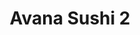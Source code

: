 ---
layout: place
title: Avana Sushi 2
permalink: /massachusetts/boston/avana-sushi-2.html
stateAbbr: MA
stateName: Massachusetts
cityName: Boston
seo:
  type: restaurant
  links: http://www.avanaboston.com/
place_id: ChIJm6CxbAZx44kRDEILxKgf2Rw
photos:
  - name: >-
      places/ChIJm6CxbAZx44kRDEILxKgf2Rw/photos/AeeoHcLsEuivClCW4qrNeoUEU7YIl-pWB5frRdB9zbUmRPF5L8e0lGQQ3AKddVgOkxfLsAXIpbBSefGW9SWgfrjjtHru35DOzbT2AQiSl2Ok6A3ZpwJhq0tboqVgFKpdj2sYkTDylWP2qLHyeenwXSdurQs-_34l7_Feg1YJhLfgOJ439EJBSy6sQLko_2qRLOukU4jiErV4L3My58PbBwV4cZZNdA9AsGBeySdED83cXpS65qXSmejxIlBOU_qY2cAL_pPdFjdHlAFbBv1KmcN6F9jpTv7yPbQ0kD6XxnuzfLVXw9b1XSYbCL9ennC6zZrBfy8jAUp49onKcf8NQpSW_Z-6fvaciC_xmigsSJhe7m21wrHtuVud4Qdf8VxFIMccIWglLKzWd5BYaXbAhQ-8zKPX8OnVBN8UE6MhbHnHvRw5Ig
    widthPx: 1284
    heightPx: 1681
    authorAttributions:
      - displayName: R C
        uri: https://maps.google.com/maps/contrib/108039149044274085845
        photoUri: >-
          https://lh3.googleusercontent.com/a-/ALV-UjXJph6bNlkz3wO8VhxUR0vPhKjLqkgd1nEVQAp3oZvpxhZZRAQzIQ=s100-p-k-no-mo
    flagContentUri: >-
      https://www.google.com/local/imagery/report/?cb_client=maps_api_places.places_api&image_key=!1e10!2sCIHM0ogKEICAgIDljMbPBQ&hl=en-US
    googleMapsUri: >-
      https://www.google.com/maps/place//data=!3m4!1e2!3m2!1sCIHM0ogKEICAgIDljMbPBQ!2e10!4m2!3m1!1s0x89e371066cb1a09b:0x1cd91fa8c40b420c
  - name: >-
      places/ChIJm6CxbAZx44kRDEILxKgf2Rw/photos/AeeoHcJ4FpMmHG_NmBgURs5AmUnCVNptoYe9nWQxm-XdEL8-xOLMLLZYU0kaR1oZlogF3ecQTOzMEeMBWY5wbPnF72ThqxutHF6FhWgg91oEdVVQF1h-DdmFt_8AeW5Mqp_yxUF_w37f--4hmDI0jgFX9m11-YpuS88k7FXdlU2k2RAP9nd-ToMMlsxzVO9smKEcD-yVqqVA69a9ZG4fPhnGs8-g6Oo1YhOF92Vpm-tfygNkxPMRKgu1tZLjDaowhtSBzFeqK9TyP5szLeNxNCwtrl00rSLy5j-LlhVK-eYRgHz8plVQh6vsawwx1QpcHsK28tffPn3wkhNqWxlKWsBabcMlS2wpSju8RxDiJp1NBW4i505Q5j42UehqQuLsaMNtYUU2ggYg1Eem1aArKfgsRadmASjlgK7ZUGkCtA32P6pJMQ
    widthPx: 3024
    heightPx: 4032
    authorAttributions:
      - displayName: Joyce Ong
        uri: https://maps.google.com/maps/contrib/109087274161158229945
        photoUri: >-
          https://lh3.googleusercontent.com/a/ACg8ocJ7HjEWzznIzGJKuwe97cznyLRtDQO4h1b1o3hs9_U_kEBYhA=s100-p-k-no-mo
    flagContentUri: >-
      https://www.google.com/local/imagery/report/?cb_client=maps_api_places.places_api&image_key=!1e10!2sCIHM0ogKEICAgMCIx7WmUA&hl=en-US
    googleMapsUri: >-
      https://www.google.com/maps/place//data=!3m4!1e2!3m2!1sCIHM0ogKEICAgMCIx7WmUA!2e10!4m2!3m1!1s0x89e371066cb1a09b:0x1cd91fa8c40b420c
  - name: >-
      places/ChIJm6CxbAZx44kRDEILxKgf2Rw/photos/AeeoHcJkachXCK6uG3eayHb0Xv_fgsvKGvk4xCgQSh9cLWrWWWwA4rjW2qyH33iwxhcC_g_8ECzFPfUq5uFoTCIRP4PshvViLa13bN9wLJjUV0WBAwW62M_X_7o-HBXUwnf9B4xhWZ42QLdmcvSGPf6WBVgkSt1MDXKF7fcv-IINa5CtPnTN_-Ql3aHyWXJJKzHM2c_yX16dM9fD9LidCOEO329OGbymsjiLH3ctlEF32KG2USeWeSriw5iosjP80TSzNvIkfw-h-vHrXf3lRMgvyNDWi0-A5MUuq40AS2wNyVzSbD3IJt_3p3d6Fe-OGYFqm3D7m3q6KB0P8OTpO4CgTnQMSJINlBXtp9SyOW1nlSYT88Ht8rnZi_p_VBJphhgAZZkbpeE7TGrwFqAP5BzjptwErDy3ZaWbPzrxULl8h091ng
    widthPx: 4032
    heightPx: 3024
    authorAttributions:
      - displayName: Hritik
        uri: https://maps.google.com/maps/contrib/100195298265550111936
        photoUri: >-
          https://lh3.googleusercontent.com/a-/ALV-UjW72lfUo32E9ul7cCdI_syxsACzkYrwH387vB17ACaIgG2EIuKY3Q=s100-p-k-no-mo
    flagContentUri: >-
      https://www.google.com/local/imagery/report/?cb_client=maps_api_places.places_api&image_key=!1e10!2sCIHM0ogKEICAgID_jbyqZQ&hl=en-US
    googleMapsUri: >-
      https://www.google.com/maps/place//data=!3m4!1e2!3m2!1sCIHM0ogKEICAgID_jbyqZQ!2e10!4m2!3m1!1s0x89e371066cb1a09b:0x1cd91fa8c40b420c
  - name: >-
      places/ChIJm6CxbAZx44kRDEILxKgf2Rw/photos/AeeoHcJJD3N3gaM1eHklGe_nkTMOwbk-sCdKyduYUaoYlxECQ2hPMkSkoM_AYXCogs2QsnhtmkHRIANlk8RQbXtq6XTr_nHNZQcksJCH3HKxe5jPRcGTv9KKWjwu6Wlvnyn0aQjJRHUBIXbLkdH5PoCHIqrrmeDLt8CqSETAQGrxQFiyC7eezL4cBXaHsBF8xTXXHAEBH-z5NZXjbMTUe2Kf6xismedOcvKapn91l9pVGjEvJl4wjkIJUmqL7taGRevxKYm0Znf8Mdk17YlaPZ8NmNbiH05ZguizMTB3cw26XQAHcW7-IowHg-ryIXzKQ9g6VHNIC_WFN8_zPmNL_9kzumggAAiQvYUGpOW3F0GqkAtF24rT04PpT2CxiDP8l267DzZaj8BhWRHv-kerLUU557avypoIpQ3uoF4UsW5XZudDgA
    widthPx: 1161
    heightPx: 984
    authorAttributions:
      - displayName: ʕ •ᴥ•ʔRa
        uri: https://maps.google.com/maps/contrib/113910837160778393634
        photoUri: >-
          https://lh3.googleusercontent.com/a-/ALV-UjVOex7IF0FK3nPO-9TEFiDyu0_KIZX2Rq40v8OEd3F8PqXZSP3_=s100-p-k-no-mo
    flagContentUri: >-
      https://www.google.com/local/imagery/report/?cb_client=maps_api_places.places_api&image_key=!1e10!2sCIHM0ogKEICAgICr9dbBLg&hl=en-US
    googleMapsUri: >-
      https://www.google.com/maps/place//data=!3m4!1e2!3m2!1sCIHM0ogKEICAgICr9dbBLg!2e10!4m2!3m1!1s0x89e371066cb1a09b:0x1cd91fa8c40b420c
  - name: >-
      places/ChIJm6CxbAZx44kRDEILxKgf2Rw/photos/AeeoHcKv6q0RMDrXVtdE1i91JidmQA0W1yjhryDxFaa18V8NYzmdhJSoTEGar4m_DKl5aBiWQZlanlsjsyK0DuKTy8MBKzkwcKU9rl2iPbKgGbbu1s1ouLfumdgay-W8ldFJ3lskJOXmUWrgoPGxhVJcovrJ0RGdqCttMxZozWVtEgW-n-RlJN882CHbdzx3XboEQ8-cPV3G5B6TSq-SgNBhyjknnvxr3vF0Mrs2W-I-LPmVf1uiKV29wCA1f72GeUwgAMuVctGgWUvzHXRwFq7jSVGhpuXVhlzUA9kV4n0ViHpgzuyvaXbq3ot7VICqxjiuSv1C3zjvXhR3BrOwwoOn-9nvTk7hxLFk4hkTX5rnKAE97B-Bg9To6eSy9c3Ng8AmLJ7H3Gqhn8BSHd58oYXGi5o6MStL8eJLP-Hzbx9wIG0sBw
    widthPx: 3024
    heightPx: 4032
    authorAttributions:
      - displayName: Vianney Armer
        uri: https://maps.google.com/maps/contrib/101056785952246168828
        photoUri: >-
          https://lh3.googleusercontent.com/a-/ALV-UjXhvQVG3vqsd7OSOuJlQgrWAMQYXlgLx1GVowWSt-bAfLaQy9wA=s100-p-k-no-mo
    flagContentUri: >-
      https://www.google.com/local/imagery/report/?cb_client=maps_api_places.places_api&image_key=!1e10!2sCIHM0ogKEICAgICD9MCsHQ&hl=en-US
    googleMapsUri: >-
      https://www.google.com/maps/place//data=!3m4!1e2!3m2!1sCIHM0ogKEICAgICD9MCsHQ!2e10!4m2!3m1!1s0x89e371066cb1a09b:0x1cd91fa8c40b420c
  - name: >-
      places/ChIJm6CxbAZx44kRDEILxKgf2Rw/photos/AeeoHcKAxaGHmGnpNGRt4D_jEg3xlkBd6lgrUBOzYMrDHxnAZjmrK7y360yqun7rHJh9fT1JuZC8CHSIcTDM3dinU3w1XJrN62XtLWpVmdFA_Vn5500hm8XuwSm3EeVoRVc-95IjF8cUhiI9BpAy02FauVU-xZpepkMwFaa3-cpZ9sLcm_KncSX3PHrchcupR8_shle9Q0QnXc_AUIc3TL5QEu0jIdYFV4cdHpeHzxdrmC0oNLqlMTdVHHwA_40DNtjzfpmIyPSYmBDKCx1W6FsDir8rbbMXsJX2p3P7sdjj2NM8w3Yb7JawWiduI4hbZ8v9mlb1tE8rii2EVh3ndjLYGEtpBo9YUaPqEXMsEDbwadSkH4afsg0ZyXnV-Pe8uwAVBGI703oX2bhG-jilwXLp8GjhcVtnAfZq8SUKtkMCWgK40VXD
    widthPx: 3024
    heightPx: 4032
    authorAttributions:
      - displayName: Hritik
        uri: https://maps.google.com/maps/contrib/100195298265550111936
        photoUri: >-
          https://lh3.googleusercontent.com/a-/ALV-UjW72lfUo32E9ul7cCdI_syxsACzkYrwH387vB17ACaIgG2EIuKY3Q=s100-p-k-no-mo
    flagContentUri: >-
      https://www.google.com/local/imagery/report/?cb_client=maps_api_places.places_api&image_key=!1e10!2sCIHM0ogKEICAgID_jbyq5QE&hl=en-US
    googleMapsUri: >-
      https://www.google.com/maps/place//data=!3m4!1e2!3m2!1sCIHM0ogKEICAgID_jbyq5QE!2e10!4m2!3m1!1s0x89e371066cb1a09b:0x1cd91fa8c40b420c
  - name: >-
      places/ChIJm6CxbAZx44kRDEILxKgf2Rw/photos/AeeoHcJ0WkuaJuZstYI71xlk0sIGJsrCLvDoMhVGIyq4a-_BhaRexYoE_qmhLLmPwZ3ASl0M62iWD0kfgh1ICby26gF-gKhAsks693rDFNnlC-qX4lBBhVnZIwUbrfR4eBhgZkthnsstD8C3IOKkMHNe9AjLv9zkXBAug5WIEoPDPVVSm4vbWwwo2DkDdTFji8Jb0Xl_e0TDF1YtFNFuNkXBGtP-Oe7YR5-8K_aLlxKsbD6z0FknWI6yaM_WrZa36H5zY8sTg7GBz-S-qQHir8KmwJ8povjzwbZQ_UrE0KrCCDDRxMMSIn6F5_TxSWrc1ujC8v_I9p6AObLKVRyll8ZHFDFVh2R2hh6tdU8nBre-fMS-UXeNtQNzcIIq6sta4dh58iHtUCDsmjlM-y41oh2qNAsh334HL-rA6uz7s_AI1Xyt65t3
    widthPx: 1978
    heightPx: 1284
    authorAttributions:
      - displayName: R C
        uri: https://maps.google.com/maps/contrib/108039149044274085845
        photoUri: >-
          https://lh3.googleusercontent.com/a-/ALV-UjXJph6bNlkz3wO8VhxUR0vPhKjLqkgd1nEVQAp3oZvpxhZZRAQzIQ=s100-p-k-no-mo
    flagContentUri: >-
      https://www.google.com/local/imagery/report/?cb_client=maps_api_places.places_api&image_key=!1e10!2sCIHM0ogKEICAgIDljMbP2QE&hl=en-US
    googleMapsUri: >-
      https://www.google.com/maps/place//data=!3m4!1e2!3m2!1sCIHM0ogKEICAgIDljMbP2QE!2e10!4m2!3m1!1s0x89e371066cb1a09b:0x1cd91fa8c40b420c
  - name: >-
      places/ChIJm6CxbAZx44kRDEILxKgf2Rw/photos/AeeoHcJxhiRXp1ofVx9RlAQ66rVk52Wvytge3GYA4ZwATW3KfuKJJLVqj-bpEgVe2z-oZnTFiE9M_bDZSfUqTvMGuOyEGUyU2-R5XFAkAUd9gPGDwv-lYRW4RpTmjIZ2TZ6zbVw5sNCzpw_XncxKNl1WKNY8ChZa8H6-CtbrHMnpxJYvy0bKa3_rQ2d1kMaE9YWXMPpaRqetO8vlY3y4WW-X7vG53aN19m59wl19m5akwDCWqhLZFFfrPw2uTU6cC_kxlUgz9Vq0_GAREy6f4uItq8VGAO9tPv2CS8QoqYgx3w9BwgYEXljWc-2c-VygqQqVT6fIFnRaFirgGE6BE2vBUSpft6XWvfi53Js8JXKFr_Z6pX5NrgYH5PcMfBuBPqtTbf6tnHwztAndBMMMwoQ6hQWyQ-WmaxLp7gizz-v4TF0
    widthPx: 2282
    heightPx: 1284
    authorAttributions:
      - displayName: R C
        uri: https://maps.google.com/maps/contrib/108039149044274085845
        photoUri: >-
          https://lh3.googleusercontent.com/a-/ALV-UjXJph6bNlkz3wO8VhxUR0vPhKjLqkgd1nEVQAp3oZvpxhZZRAQzIQ=s100-p-k-no-mo
    flagContentUri: >-
      https://www.google.com/local/imagery/report/?cb_client=maps_api_places.places_api&image_key=!1e10!2sCIHM0ogKEICAgIDljMbPGQ&hl=en-US
    googleMapsUri: >-
      https://www.google.com/maps/place//data=!3m4!1e2!3m2!1sCIHM0ogKEICAgIDljMbPGQ!2e10!4m2!3m1!1s0x89e371066cb1a09b:0x1cd91fa8c40b420c
  - name: >-
      places/ChIJm6CxbAZx44kRDEILxKgf2Rw/photos/AeeoHcLReXRHkqbboSZF9KXi4SBjynEJJsjZ3CBpaH8Gcsd4tOxcTjAKjvKnN182BC-Xb8W9JsSMJyf7GAh_7CrLwP-CG3SybXn2ItbYSskvKAHhIUITY8TUxEvVgjpAHf-KhfN6FonQMbKGdV6sV86h0oPN9UW2UtRUbJ1cADIanLd_An5vPYbmnyUAJBYAKkiC0evlRmoGkZHYP5eoyH-9xDlMgoQMydZ_nMIa7vUI5MRxB-7_RiXRSVWH6U7chxhQhkkQIfvT9WmxFNgZuZXG3zAciaimkaxHM3g53b7TTY0xPtC4JCplxSjkpuvW0JrmW0HrLpVULyaX_0H1-Fi642q23JRVlkxCJ_Mg0HAcM5dzj3FsPkQ-Wd4369-sXjLJ2iLJnAkpxeXzB0VrkxCFQ5rXYLe5F2uRPc8jZK6yim-CkA
    widthPx: 4032
    heightPx: 3024
    authorAttributions:
      - displayName: Hritik
        uri: https://maps.google.com/maps/contrib/100195298265550111936
        photoUri: >-
          https://lh3.googleusercontent.com/a-/ALV-UjW72lfUo32E9ul7cCdI_syxsACzkYrwH387vB17ACaIgG2EIuKY3Q=s100-p-k-no-mo
    flagContentUri: >-
      https://www.google.com/local/imagery/report/?cb_client=maps_api_places.places_api&image_key=!1e10!2sCIHM0ogKEICAgID_jbyqJQ&hl=en-US
    googleMapsUri: >-
      https://www.google.com/maps/place//data=!3m4!1e2!3m2!1sCIHM0ogKEICAgID_jbyqJQ!2e10!4m2!3m1!1s0x89e371066cb1a09b:0x1cd91fa8c40b420c
  - name: >-
      places/ChIJm6CxbAZx44kRDEILxKgf2Rw/photos/AeeoHcLpxvFEoSq7Pjzqr40StOqCIzgsXiFHs4xRcrtefbuP82evrkzWKySKg4VcV-3oQfhNuLPAdIQpuR93KG6A-Os-STOmWavX5Ebh-8zch8k-j-1Yywk39lo056qOh0rLtAP6sEpUjtvluBswzjoRyCGskTgwdy1JGgVy2WxeCGit-rRCOEgZosJd_8MNrEJd4JXB3Ee3xtSLqTjL4qEkt1lm-uL1O7VGZAGsyFm4lb8UMST9V21Vk_OMGpzbHCTMVTTrGWV_DbRTvL4QoM2OEmGeJIji9ieRJDtnqFD0lGkJGjlEc4UU4NkJe0hubVIrDeWYOW9Zx0d-juEMgzYVuIlXvD-3h6wVHXjoV430BsaLvo-y8IUE04dOwPxexSfHHBGFHbMfXCwoZPRwez6SA7Jz97xoDyFt2ecPLlJZQKg0DA
    widthPx: 2992
    heightPx: 2992
    authorAttributions:
      - displayName: Brett Morse
        uri: https://maps.google.com/maps/contrib/102312211406561725552
        photoUri: >-
          https://lh3.googleusercontent.com/a/ACg8ocJ3Aq0YfVs7CWrc2g3d-vS3dggyPim_ZrLaqWA0lOF1IZrlpg=s100-p-k-no-mo
    flagContentUri: >-
      https://www.google.com/local/imagery/report/?cb_client=maps_api_places.places_api&image_key=!1e10!2sCIHM0ogKEICAgIDj5pObcw&hl=en-US
    googleMapsUri: >-
      https://www.google.com/maps/place//data=!3m4!1e2!3m2!1sCIHM0ogKEICAgIDj5pObcw!2e10!4m2!3m1!1s0x89e371066cb1a09b:0x1cd91fa8c40b420c
address: 58 Franklin St, Boston, MA 02110, USA
street: 58 Franklin St
city: Boston
state: MA
zip: '02110'
country: USA
neighborhood: Downtown
latitude: '42.355656'
longitude: '-71.058483'
accessibility_options:
  wheelchairAccessibleEntrance: true
  wheelchairAccessibleRestroom: true
  wheelchairAccessibleSeating: true
business_status: OPERATIONAL
name: Avana Sushi 2
google_maps_links:
  directionsUri: >-
    https://www.google.com/maps/dir//''/data=!4m7!4m6!1m1!4e2!1m2!1m1!1s0x89e371066cb1a09b:0x1cd91fa8c40b420c!3e0
  placeUri: https://maps.google.com/?cid=2078727512712233484
  writeAReviewUri: >-
    https://www.google.com/maps/place//data=!4m3!3m2!1s0x89e371066cb1a09b:0x1cd91fa8c40b420c!12e1
  reviewsUri: >-
    https://www.google.com/maps/place//data=!4m4!3m3!1s0x89e371066cb1a09b:0x1cd91fa8c40b420c!9m1!1b1
  photosUri: >-
    https://www.google.com/maps/place//data=!4m3!3m2!1s0x89e371066cb1a09b:0x1cd91fa8c40b420c!10e5
primary_type: Sushi Restaurant
opening_hours:
  openNow: true
  periods:
    - open:
        day: 0
        hour: 10
        minute: 30
      close:
        day: 0
        hour: 21
        minute: 30
    - open:
        day: 1
        hour: 10
        minute: 30
      close:
        day: 1
        hour: 21
        minute: 30
    - open:
        day: 2
        hour: 10
        minute: 30
      close:
        day: 2
        hour: 21
        minute: 30
    - open:
        day: 3
        hour: 10
        minute: 30
      close:
        day: 3
        hour: 21
        minute: 30
    - open:
        day: 4
        hour: 10
        minute: 30
      close:
        day: 4
        hour: 21
        minute: 30
    - open:
        day: 5
        hour: 10
        minute: 30
      close:
        day: 5
        hour: 21
        minute: 30
    - open:
        day: 6
        hour: 10
        minute: 30
      close:
        day: 6
        hour: 21
        minute: 30
  weekdayDescriptions:
    - 'Monday: 10:30 AM – 9:30 PM'
    - 'Tuesday: 10:30 AM – 9:30 PM'
    - 'Wednesday: 10:30 AM – 9:30 PM'
    - 'Thursday: 10:30 AM – 9:30 PM'
    - 'Friday: 10:30 AM – 9:30 PM'
    - 'Saturday: 10:30 AM – 9:30 PM'
    - 'Sunday: 10:30 AM – 9:30 PM'
  nextCloseTime: '2025-05-04T01:30:00Z'
secondary_opening_hours:
  regular:
    weekdayDescriptions: null
    type: null
  current:
    weekdayDescriptions: null
    type: null
phone: (617) 423-5000
price_level: null
price_range: $10 &ndash; $20
rating: '4.3'
rating_count: 149
website: http://www.avanaboston.com/
description: >-
  Discover Avana Sushi 2 in Boston, MA$$$Avana Sushi 2 in Boston, MA, stands out
  as a welcoming spot for fresh Japanese-inspired cuisine, ideal for those
  seeking sushi restaurants in a vibrant downtown setting. This casual eatery
  specializes in expertly crafted sushi rolls and poke bowls, complemented by
  affordable lunch specials that make it a go-to choice for everyday dining.
  Visitors can enjoy a clean and accessible atmosphere, with options that cater
  to various tastes, including vegetarian-friendly dishes. The restaurant's
  commitment to quality ingredients ensures a satisfying meal, perfect for
  anyone exploring top-rated sushi options near you in the heart of the city.
generative_summary: >-
  Discover Avana Sushi 2 in Boston, MA$$$Avana Sushi 2 in Boston, MA, stands out
  as a welcoming spot for fresh Japanese-inspired cuisine, ideal for those
  seeking sushi restaurants in a vibrant downtown setting. This casual eatery
  specializes in expertly crafted sushi rolls and poke bowls, complemented by
  affordable lunch specials that make it a go-to choice for everyday dining.
  Visitors can enjoy a clean and accessible atmosphere, with options that cater
  to various tastes, including vegetarian-friendly dishes. The restaurant's
  commitment to quality ingredients ensures a satisfying meal, perfect for
  anyone exploring top-rated sushi options near you in the heart of the city.
generative_disclosure: Summarized by AI using the Grok-3-Mini model.
reviews: null
review_summary: >-
  What Visitors Are Buzzing About$$$Folks rave about the fresh and flavorful
  sushi at this spot, often highlighting how the affordable lunch deals make it
  a smart pick for a quick bite. Many appreciate the friendly vibe and spotless
  surroundings that add to the overall enjoyment, turning a simple meal into a
  pleasant experience. While some note that service can occasionally take a bit
  longer during busy times, the generous portions and tasty offerings keep
  diners coming back for more. Overall, it's a solid choice for anyone hunting
  for reliable sushi places nearby, with the positives far outweighing any minor
  hiccups. If you're in the mood for Japanese fare that hits the spot, this
  restaurant delivers a consistently enjoyable outing.
review_disclosure: Summarized by AI using the Grok-3-Mini model.
parking_options: null
payment_options: null
allow_dogs: null
curbside_pickup: null
delivery: null
dine_in: null
good_for_children: null
good_for_groups: null
good_for_sports: null
live_music: null
menu_for_children: null
outdoor_seating: null
reservable: null
restroom: null
serves_beer: null
serves_breakfast: null
serves_brunch: null
serves_cocktails: null
serves_coffee: null
serves_dinner: null
serves_dessert: null
serves_lunch: null
serves_vegetarian_food: null
serves_wine: null
takeout: null
update_category: enterprise
places_description: null

---